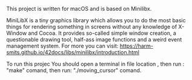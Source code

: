 This project is written for macOS and is based on Minilibx.

MiniLibX is a tiny graphics library which allows you to do the most basic things for rendering something in screens without any knowledge of X-Window and Cocoa. It provides so-called simple window creation, a questionable drawing tool, half-ass image functions and a weird event management system. For more you can visit: 
		https://harm-smits.github.io/42docs/libs/minilibx/introduction.html

To run this projec You should open a terminal in file location , then run : "make" comand, then run: "./moving_cursor" comand.